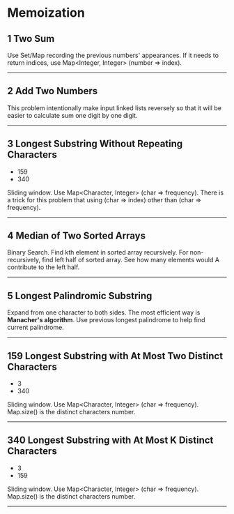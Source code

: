 # Memoization

## 1 Two Sum
Use Set/Map recording the previous numbers' appearances. 
If it needs to return indices, use Map<Integer, Integer> (number => index).

---

## 2 Add Two Numbers
This problem intentionally make input linked lists reversely so that it will be easier to calculate sum one digit by one digit.

---

## 3 Longest Substring Without Repeating Characters
- 159
- 340

Sliding window. 
Use Map<Character, Integer> (char => frequency). 
There is a trick for this problem that using (char => index) other than (char => frequency).

---

## 4 Median of Two Sorted Arrays

Binary Search. 
Find kth element in sorted array recursively. 
For non-recursively, find left half of sorted array. See how many elements would A contribute to the left half.

---

## 5 Longest Palindromic Substring
Expand from one character to both sides. 
The most efficient way is **Manacher's algorithm**. Use previous longest palindrome to help find current palindrome.

---

## 159 Longest Substring with At Most Two Distinct Characters
- 3
- 340

Sliding window. 
Use Map<Character, Integer> (char => frequency). Map.size() is the distinct characters number.

---

## 340 Longest Substring with At Most K Distinct Characters
- 3
- 159

Sliding window. 
Use Map<Character, Integer> (char => frequency). Map.size() is the distinct characters number.

---
